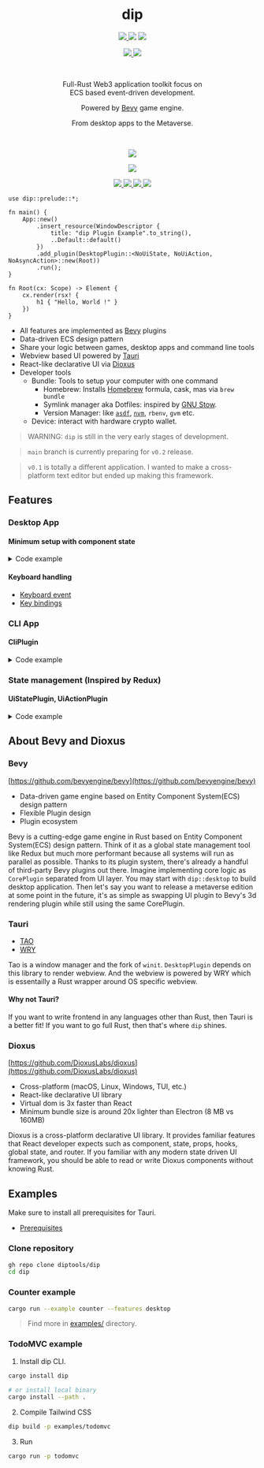
<div align="center">
    <h1>dip</h1>
    <p align="center">
        <a href="https://crates.io/crates/dip" alt="Crates.io Page">
            <img src="https://img.shields.io/crates/v/dip?style=for-the-badge&color=000" />
        </a>
        <img src="https://img.shields.io/crates/d/dip?style=for-the-badge&color=000" />
        <img src="https://img.shields.io/crates/l/dip?style=for-the-badge&color=000" />
    </p>
    <p align="center">
        <a href="https://github.com/JunichiSugiura/dip/actions/workflows/rust.yml" alt="Github Actions">
            <img src="https://img.shields.io/github/workflow/status/JunichiSugiura/dip/Rust?style=for-the-badge&logo=github" />
        </a>
        <a href="https://docs.rs/dip/latest/dip/" alt="API Docs">
            <img src="https://img.shields.io/docsrs/dip?style=for-the-badge" />
        </a>
	</p>
    <br />
    <p>
        Full-Rust Web3 application toolkit focus on<br />ECS based event-driven development.
    </p>
    <p>Powered by <a href="https://github.com/bevyengine/bevy" alt="Bevy  website">Bevy</a> game engine.</p>
    <p>From desktop apps to the Metaverse.</p>
    <br />
    <p align="center">
        <a href="https://discord.gg/4R8AtxAxk3" alt="Discord">
            <img src="https://img.shields.io/discord/1016712886380400651?color=000&label=discord&logo=discord&style=for-the-badge" />
        </a>
    </p>
    <p align="center">
        <a href="https://github.com/orgs/diptools/projects/1" alt="Progress">
            <img src="https://img.shields.io/github/milestones/progress/diptools/dip/1?color=000&style=for-the-badge" />
        </a>
    </p>
    <p align="center">
        <a href="https://dip.tools" alt="Website">
            <img src="https://img.shields.io/badge/🌐 Website-000?style=for-the-badge" />
        </a>
        <a href="https://dip.tools/docs/getting-started/overview/" alt="Documentation">
            <img src="https://img.shields.io/badge/📕 Docs-000?style=for-the-badge&logo=book" />
        </a>
        <a href="https://docs.rs/dip/latest/dip/" alt="API Refenrence">
            <img src="https://img.shields.io/badge/API Reference-000?style=for-the-badge&logo=docsdotrs" />
        </a>
        <a href="https://github.com/orgs/diptools/projects/1" alt="Milestone">
            <img src="https://img.shields.io/badge/🏔️ Milestone-000?style=for-the-badge" />
        </a>
    </p>
</div>

```rust, no_run
use dip::prelude::*;

fn main() {
    App::new()
        .insert_resource(WindowDescriptor {
            title: "dip Plugin Example".to_string(),
            ..Default::default()
        })
        .add_plugin(DesktopPlugin::<NoUiState, NoUiAction, NoAsyncAction>::new(Root))
        .run();
}

fn Root(cx: Scope) -> Element {
    cx.render(rsx! {
        h1 { "Hello, World !" }
    })
}
```

- All features are implemented as [Bevy](#bevy) plugins
- Data-driven ECS design pattern
- Share your logic between games, desktop apps and command line tools
- Webview based UI powered by [Tauri](#tauri)
- React-like declarative UI via [Dioxus](#dioxus)
- Developer tools
	- Bundle: Tools to setup your computer with one command
		- Homebrew: Installs [Homebrew](https://brew.sh/) formula, cask, mas via `brew bundle`
		- Symlink manager aka Dotfiles: inspired by [GNU Stow](https://www.gnu.org/software/stow/).
		- Version Manager: like [`asdf`](https://asdf-vm.com/), [`nvm`](https://github.com/nvm-sh/nvm), `rbenv`, `gvm` etc.
	- Device: interact with hardware crypto wallet.

> WARNING: `dip` is still in the very early stages of development.

> `main` branch is currently preparing for `v0.2` release.

> `v0.1` is totally a different application. I wanted to make a cross-platform text editor but ended up making this framework.

## Features

### Desktop App

#### Minimum setup with component state

<details>
<summary>Code example</summary>

```toml
# Cargo.toml

[dependencies]
dip = { version = "0.2", features = ["desktop"] }
```

```rust, no_run
use dip::prelude::*;

fn main() {
    App::new()
        .insert_resource(WindowDescriptor {
            title: "Desktop App".to_string(),
            ..Default::default()
        })
        .add_plugin(DesktopPlugin::<NoUiState, NoUiAction, NoAsyncAction>::new(Root))
        .run();
}

fn Root(cx: Scope) -> Element {
    let name = use_state(&cx, || "world".to_string());

    cx.render(rsx! {
        h1 { "Hello, {name} !" }

        input {
            value: "{name}",
            oninput: |e| {
                name.set(e.value.to_string());
            },
        }
    })
}
```

</details>

#### Keyboard handling
- [Keyboard event](https://github.com/diptools/dip/blob/main/examples/desktop/keyboard/keyboard_event.rs)
- [Key bindings](https://github.com/diptools/dip/blob/main/examples/desktop/keyboard/bindings.rs)


### CLI App

#### CliPlugin

<details>
<summary>Code example</summary>

```toml
# Cargo.toml

[dependencies]
dip = { version = "0.2", features = ["cli"] }
clap = { version = "3.2", features = ["derive"] }
```

```rust, no_run
use dip::{bevy::log::LogPlugin, prelude::*};

fn main() {
    App::new()
        .add_plugin(CliPlugin::<NoAsyncAction>::oneshot())
        .add_plugin(ActionPlugin)
        .add_plugin(LogPlugin)
        .add_system(log_root_arg)
        .add_system(log_path_flag)
        .add_system(handle_hello)
        .add_system(handle_task)
        .add_system(handle_ping)
        .run();
}

#[derive(CliPlugin, clap::Parser)]
#[clap(author, version, about, long_about = None)]
struct Cli {
    root_arg: Option<String>,

    #[clap(short, long)]
    path: Option<String>,

    #[clap(subcommand)]
    action: Action,
}

#[derive(SubcommandPlugin, clap::Subcommand, Clone)]
pub enum Action {
    // Named variant
    Hello { name: Option<String> },
    // Unnamed
    Hello2(Hello2Args),
    // Unit
    Ping,
}

#[derive(clap::Args, Debug, Clone)]
pub struct Hello2Args {
  name: Option<String>,
}

fn log_root_arg(cli: Res<Cli>) {
    if let Some(arg) = &cli.root_arg {
        info!("root arg: {:?}", arg);
    }
}

fn log_path_flag(cli: Res<Cli>) {
    if let Some(path) = &cli.path {
        info!("path flag: {:?}", path);
    }
}

fn handle_hello(mut events: EventReader<HelloAction>) {
    for e in events.iter() {
        info!("Hello, {}!", e.name.clone().unwrap_or("world".to_string()));
    }
}

fn handle_task(mut events: EventReader<Hello2Action>) {
    for e in events.iter() {
        info!("Hello, {}!", e.name.clone().unwrap_or("world".to_string()));
    }
}

fn handle_ping(mut events: EventReader<PingAction>) {
    for _ in events.iter() {
        info!("Pong !");
    }
}
```

```sh
cargo run -- --help

dip-cli-example 0.1.0
Junichi Sugiura
Example binary project to showcase CliPlugin usage.

USAGE:
    cli [OPTIONS] [ROOT_ARG] <SUBCOMMAND>

ARGS:
    <ROOT_ARG>

OPTIONS:
    -h, --help           Print help information
    -p, --path <PATH>
    -V, --version        Print version information

SUBCOMMANDS:
    hello
    hello2
    help     Print this message or the help of the given subcommand(s)
    ping

```
</details>

### State management (Inspired by Redux)

#### UiStatePlugin, UiActionPlugin

<details>
<summary>Code example</summary>

```toml
# Cargo.toml

[dependencies]
dip = { version = "0.2", features = ["desktop"] }

# Removing this crate throws error.
# This is because some derive macros generates code using sub crate name instead of root
# (e.x. bevy_ecs::Component vs bevy::ecs::Compoent)
bevy_ecs = "0.8"
```

```rust, no_run
use dip::prelude::*;

fn main() {
    App::new()
        // Step 7. Put it all together
        .add_plugin(DesktopPlugin::<UiState, UiAction, NoAsyncAction>::new(Root))
        .add_plugin(UiStatePlugin) // generated by #[ui_state]
        .add_plugin(UiActionPlugin) // generated by #[ui_action]
        .add_system(update_name)
        .run();
}

// Step 1: Define UiState
// Each field represents root state. You can create multiple of them.
// This macro generates UiState enum and UiStatePlugin which will be used in step 7.
#[ui_state]
struct UiState {
    name: Name,
}

// Make sure to wrap primitive types or common type such as String with named struct or enum.
// You need to distinguish types in order to query specific root state in step 4 (system).
#[derive(Clone, Debug)]
pub struct Name {
    value: String,
}

// This is how you define default value for Name root state.
impl Default for Name {
    fn default() -> Self {
        Self {
            value: "world".to_string(),
        }
    }
}

// Step 2. Define actions
// Create as many as actions with struct or enum.
#[derive(Clone, Debug)]
pub struct UpdateName {
    value: String,
}

// Step 3. Implement action creators
// Each method needs to return one of actions that you defined in step 2.
// This macro derives UiActionPlugin and UiAction which will be used in step 7.
#[ui_action]
impl ActionCreator {
    fn update_name(value: String) -> UpdateName {
        UpdateName { value }
    }
}

// Step 4. Implement systems to handle each action defined in step 2.
// System is like reducer in Redux but more flexible.
fn update_name(mut events: EventReader<UpdateName>, mut name: ResMut<Name>) {
    for action in events.iter() {
        name.value = action.value.clone();
    }
}

fn Root(cx: Scope) -> Element {
    // Step 5. Select state
    let name = use_read(&cx, NAME);

    let window = use_window::<UiAction, NoAsyncAction>(&cx);

    cx.render(rsx! {
        h1 { "Hello, {name.value} !" }

        input {
            value: "{name.value}",
            oninput: |e| {
                // Step 6. Dispatch the action !
                window.send(UiAction::update_name(e.value.to_string()));
            },
        }
    })
}
```

</details>

## About Bevy and Dioxus

### Bevy

[https://github.com/bevyengine/bevy](https://github.com/bevyengine/bevy)
- Data-driven game engine based on Entity Component System(ECS) design pattern
- Flexible Plugin design
- Plugin ecosystem

Bevy is a cutting-edge game engine in Rust based on Entity Component System(ECS) design pattern. Think of it as a global state management tool like Redux but much more performant because all systems will run as parallel as possible. Thanks to its plugin system, there's already a handful of third-party Bevy plugins out there. Imagine implementing core logic as `CorePlugin` separated from UI layer. You may start with `dip::desktop` to build desktop application. Then let's say you want to release a metaverse edition at some point in the future, it's as simple as swapping UI plugin to Bevy's 3d rendering plugin while still using the same CorePlugin.

### Tauri

- [TAO](https://github.com/tauri-apps/tao)
- [WRY](https://github.com/tauri-apps/wry)

Tao is a window manager and the fork of `winit`. `DesktopPlugin` depends on this library to render webview. And the webview is powered by WRY which is essentailly a Rust wrapper around OS specific webview.

#### Why not Tauri?

If you want to write frontend in any languages other than Rust, then Tauri is a better fit! If you want to go full Rust, then that's where `dip` shines.

### Dioxus

[https://github.com/DioxusLabs/dioxus](https://github.com/DioxusLabs/dioxus)
- Cross-platform (macOS, Linux, Windows, TUI, etc.)
- React-like declarative UI library
- Virtual dom is 3x faster than React
- Minimum bundle size is around 20x lighter than Electron (8 MB vs 160MB)

Dioxus is a cross-platform declarative UI library. It provides familiar features that React developer expects such as component, state, props, hooks, global state, and router. If you familiar with any modern state driven UI framework, you should be able to read or write Dioxus components without knowing Rust. 

## Examples

Make sure to install all prerequisites for Tauri.
- [Prerequisites](https://tauri.studio/v1/guides/getting-started/prerequisites)


### Clone repository

```sh
gh repo clone diptools/dip
cd dip
```

### Counter example

```sh
cargo run --example counter --features desktop
```

> Find more in [examples/](https://github.com/diptools/dip/tree/main/examples) directory.

### TodoMVC example

1. Install dip CLI.

```sh
cargo install dip

# or install local binary
cargo install --path .
```

2. Compile Tailwind CSS

```sh
dip build -p examples/todomvc
```

3. Run

```sh
cargo run -p todomvc
```
